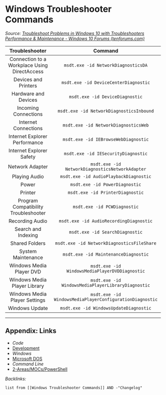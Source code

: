 # Windows Troubleshooter Commands

*Source: [Troubleshoot Problems in Windows 10 with Troubleshooters Performance & Maintenance - Windows 10 Forums (tenforums.com)](https://www.tenforums.com/tutorials/76013-troubleshoot-problems-windows-10-troubleshooters.html#option3)*

<center>

|**Troubleshooter**|**Command**|
|:------------:|:-----:|
|Connection to a Workplace Using DirectAccess|`msdt.exe -id NetworkDiagnosticsDA`|
|Devices and Printers|`msdt.exe -id DeviceCenterDiagnostic`|
|Hardware and Devices|`msdt.exe -id DeviceDiagnostic`|
|Incoming Connections|`msdt.exe -id NetworkDiagnosticsInbound`|
|Internet Connections|`msdt.exe -id NetworkDiagnosticsWeb`|
|Internet Explorer Performance|`msdt.exe -id IEBrowseWebDiagnostic`|
|Internet Explorer Safety|`msdt.exe -id IESecurityDiagnostic`|
|Network Adapter|`msdt.exe -id NetworkDiagnosticsNetworkAdapter`|
|Playing Audio|`msdt.exe -id AudioPlaybackDiagnostic`|
|Power|`msdt.exe -id PowerDiagnostic`|
|Printer|`msdt.exe -id PrinterDiagnostic`|
|Program Compatibility Troubleshooter|`msdt.exe -id PCWDiagnostic`|
|Recording Audio|`msdt.exe -id AudioRecordingDiagnostic`|
|Search and Indexing|`msdt.exe -id SearchDiagnostic`|
|Shared Folders|`msdt.exe -id NetworkDiagnosticsFileShare`|
|System Maintenance|`msdt.exe -id MaintenanceDiagnostic`|
|Windows Media Player DVD|`msdt.exe -id WindowsMediaPlayerDVDDiagnostic`|
|Windows Media Player Library|`msdt.exe -id WindowsMediaPlayerLibraryDiagnostic`|
|Windows Media Player Settings|`msdt.exe -id WindowsMediaPlayerConfigurationDiagnostic`|
|Windows Update|`msdt.exe -id WindowsUpdateDiagnostic`|

</center>

---

## Appendix: Links

* *Code*
* [Development](../../MOCs/Development.md)
* *Windows*
* [Microsoft DOS](../../../3-Resources/Tools/Developer%20Tools/Shell/Microsoft%20DOS.md)
* *Command Line*
* [2-Areas/MOCs/PowerShell](../../MOCs/PowerShell.md)

*Backlinks:*

````dataview
list from [[Windows Troubleshooter Commands]] AND -"Changelog"
````
